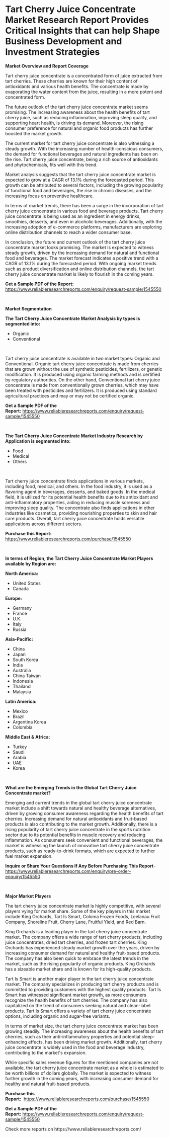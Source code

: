 <p><h1>Tart Cherry Juice Concentrate Market Research Report Provides Critical Insights that can help Shape Business Development and Investment Strategies</h1></p><p><strong>Market Overview and Report Coverage</strong></p>
<p><p>Tart cherry juice concentrate is a concentrated form of juice extracted from tart cherries. These cherries are known for their high content of antioxidants and various health benefits. The concentrate is made by evaporating the water content from the juice, resulting in a more potent and concentrated form.</p><p>The future outlook of the tart cherry juice concentrate market seems promising. The increasing awareness about the health benefits of tart cherry juice, such as reducing inflammation, improving sleep quality, and supporting heart health, is driving its demand. Moreover, the rising consumer preference for natural and organic food products has further boosted the market growth.</p><p>The current market for tart cherry juice concentrate is also witnessing a steady growth. With the increasing number of health-conscious consumers, the demand for functional beverages and natural ingredients has been on the rise. Tart cherry juice concentrate, being a rich source of antioxidants and phytochemicals, fits well with this trend.</p><p>Market analysis suggests that the tart cherry juice concentrate market is expected to grow at a CAGR of 13.1% during the forecasted period. This growth can be attributed to several factors, including the growing popularity of functional food and beverages, the rise in chronic diseases, and the increasing focus on preventive healthcare.</p><p>In terms of market trends, there has been a surge in the incorporation of tart cherry juice concentrate in various food and beverage products. Tart cherry juice concentrate is being used as an ingredient in energy drinks, smoothies, desserts, and even in alcoholic beverages. Additionally, with the increasing adoption of e-commerce platforms, manufacturers are exploring online distribution channels to reach a wider consumer base.</p><p>In conclusion, the future and current outlook of the tart cherry juice concentrate market looks promising. The market is expected to witness steady growth, driven by the increasing demand for natural and functional food and beverages. The market forecast indicates a positive trend with a CAGR of 13.1% during the forecasted period. With ongoing market trends such as product diversification and online distribution channels, the tart cherry juice concentrate market is likely to flourish in the coming years.</p></p>
<p><strong>Get a Sample PDF of the Report:</strong> <a href="https://www.reliableresearchreports.com/enquiry/request-sample/1545550">https://www.reliableresearchreports.com/enquiry/request-sample/1545550</a></p>
<p>&nbsp;</p>
<p><strong>Market Segmentation</strong></p>
<p><strong>The Tart Cherry Juice Concentrate Market Analysis by types is segmented into:</strong></p>
<p><ul><li>Organic</li><li>Conventional</li></ul></p>
<p>&nbsp;</p>
<p><p>Tart cherry juice concentrate is available in two market types: Organic and Conventional. Organic tart cherry juice concentrate is made from cherries that are grown without the use of synthetic pesticides, fertilizers, or genetic modification. It is produced using organic farming methods and is certified by regulatory authorities. On the other hand, Conventional tart cherry juice concentrate is made from conventionally grown cherries, which may have been treated with pesticides and fertilizers. It is produced using standard agricultural practices and may or may not be certified organic.</p></p>
<p><strong>Get a Sample PDF of the Report:</strong>&nbsp;<a href="https://www.reliableresearchreports.com/enquiry/request-sample/1545550">https://www.reliableresearchreports.com/enquiry/request-sample/1545550</a></p>
<p>&nbsp;</p>
<p><strong>The Tart Cherry Juice Concentrate Market Industry Research by Application is segmented into:</strong></p>
<p><ul><li>Food</li><li>Medical</li><li>Others</li></ul></p>
<p>&nbsp;</p>
<p><p>Tart cherry juice concentrate finds applications in various markets, including food, medical, and others. In the food industry, it is used as a flavoring agent in beverages, desserts, and baked goods. In the medical field, it is utilized for its potential health benefits due to its antioxidant and anti-inflammatory properties, aiding in reducing muscle soreness and improving sleep quality. The concentrate also finds applications in other industries like cosmetics, providing nourishing properties to skin and hair care products. Overall, tart cherry juice concentrate holds versatile applications across different sectors.</p></p>
<p><strong>Purchase this Report:</strong>&nbsp; <a href="https://www.reliableresearchreports.com/purchase/1545550">https://www.reliableresearchreports.com/purchase/1545550</a></p>
<p>&nbsp;</p>
<p><strong>In terms of Region, the Tart Cherry Juice Concentrate Market Players available by Region are:</strong></p>
<p>
    <p> <strong> North America: </strong>
        <ul>
            <li>United States</li>
            <li>Canada</li>
        </ul>
        </p> 
    <p> <strong> Europe: </strong>
        <ul>
            <li>Germany</li>
            <li>France</li>
            <li>U.K.</li>
            <li>Italy</li>
            <li>Russia</li>
        </ul>
        </p> 
    <p> <strong> Asia-Pacific: </strong>
        <ul>
            <li>China</li>
            <li>Japan</li>
            <li>South Korea</li>
            <li>India</li>
            <li>Australia</li>
            <li>China Taiwan</li>
            <li>Indonesia</li>
            <li>Thailand</li>
            <li>Malaysia</li>
        </ul>
        </p> 
    <p> <strong> Latin America: </strong>
        <ul>
            <li>Mexico</li>
            <li>Brazil</li>
            <li>Argentina Korea</li>
            <li>Colombia</li>
        </ul>
        </p> 
    <p> <strong> Middle East & Africa: </strong>
        <ul>
            <li>Turkey</li>
            <li>Saudi</li>
            <li>Arabia</li>
            <li>UAE</li>
            <li>Korea</li>
        </ul>
    </p>
    </p>
<p>&nbsp;</p>
<p><strong>What are the Emerging Trends in the Global Tart Cherry Juice Concentrate market?</strong></p>
<p><p>Emerging and current trends in the global tart cherry juice concentrate market include a shift towards natural and healthy beverage alternatives, driven by growing consumer awareness regarding the health benefits of tart cherries. Increasing demand for natural antioxidants and fruit-based products is also contributing to the market growth. Additionally, there is a rising popularity of tart cherry juice concentrate in the sports nutrition sector due to its potential benefits in muscle recovery and reducing inflammation. As consumers seek convenient and functional beverages, the market is witnessing the launch of innovative tart cherry juice concentrate products, such as ready-to-drink formats, which are expected to further fuel market expansion.</p></p>
<p><strong>Inquire or Share Your Questions If Any Before Purchasing This Report</strong>- <a href="https://www.reliableresearchreports.com/enquiry/pre-order-enquiry/1545550">https://www.reliableresearchreports.com/enquiry/pre-order-enquiry/1545550</a></p>
<p>&nbsp;</p>
<p><strong>Major Market Players</strong></p>
<p><p>The tart cherry juice concentrate market is highly competitive, with several players vying for market share. Some of the key players in this market include King Orchards, Tart Is Smart, Coloma Frozen Foods, Leelanau Fruit Company, Shoreline Fruit, Cherry Lane, Fruitful Yield, and Red Barn. </p><p>King Orchards is a leading player in the tart cherry juice concentrate market. The company offers a wide range of tart cherry products, including juice concentrates, dried tart cherries, and frozen tart cherries. King Orchards has experienced steady market growth over the years, driven by increasing consumer demand for natural and healthy fruit-based products. The company has also been quick to embrace the latest trends in the market, such as the rising popularity of organic products. King Orchards has a sizeable market share and is known for its high-quality products.</p><p>Tart Is Smart is another major player in the tart cherry juice concentrate market. The company specializes in producing tart cherry products and is committed to providing customers with the highest quality products. Tart Is Smart has witnessed significant market growth, as more consumers recognize the health benefits of tart cherries. The company has also capitalized on the trend of consumers seeking natural and clean-label products. Tart Is Smart offers a variety of tart cherry juice concentrate options, including organic and sugar-free variants.</p><p>In terms of market size, the tart cherry juice concentrate market has been growing steadily. The increasing awareness about the health benefits of tart cherries, such as their anti-inflammatory properties and potential sleep-enhancing effects, has been driving market growth. Additionally, tart cherry juice concentrate is widely used in the food and beverage industry, contributing to the market's expansion. </p><p>While specific sales revenue figures for the mentioned companies are not available, the tart cherry juice concentrate market as a whole is estimated to be worth billions of dollars globally. The market is expected to witness further growth in the coming years, with increasing consumer demand for healthy and natural fruit-based products.</p></p>
<p><strong>Purchase this Report:</strong>&nbsp;&nbsp;<a href="https://www.reliableresearchreports.com/purchase/1545550">https://www.reliableresearchreports.com/purchase/1545550</a></p>
<p></p>
<p><strong>Get a Sample PDF of the Report:</strong>&nbsp;<a href="https://www.reliableresearchreports.com/enquiry/request-sample/1545550">https://www.reliableresearchreports.com/enquiry/request-sample/1545550</a></p>
<p>Check more reports on https://www.reliableresearchreports.com/</p>